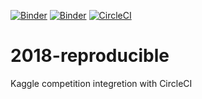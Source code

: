[![Binder](https://mybinder.org/badge_logo.svg)](https://mybinder.org/v2/gh/ketrint/2018-reproducible/master?filepath=task_html.ipynb)
[![Binder](https://mybinder.org/badge_logo.svg)](https://mybinder.org/v2/gh/ketrint/2018-reproducible/master?filepath=kernel_html.ipynb)
[![CircleCI](https://circleci.com/gh/ketrint/2018-reproducible/tree/master.svg?style=svg)](https://circleci.com/gh/ketrint/2018-reproducible/tree/master)

# 2018-reproducible

Kaggle competition integretion with CircleCI
